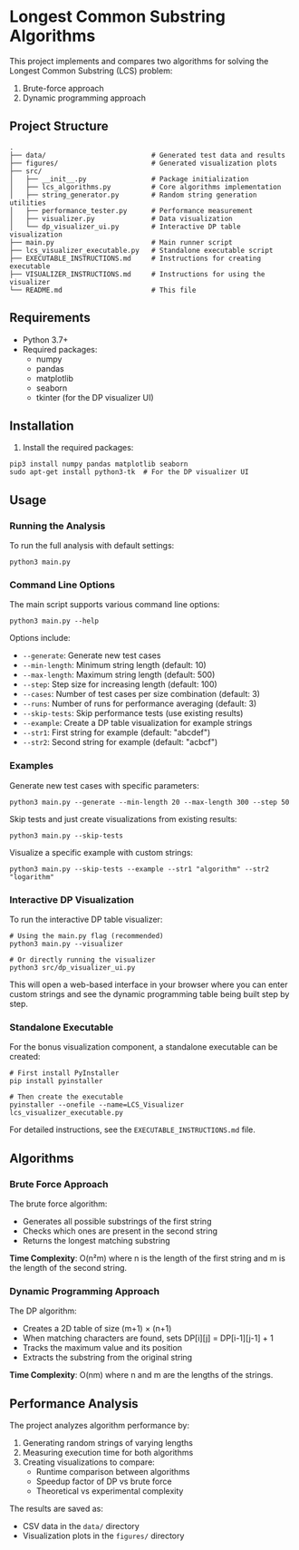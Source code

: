 # Longest Common Substring Algorithms

This project implements and compares two algorithms for solving the Longest Common Substring (LCS) problem:
1. Brute-force approach
2. Dynamic programming approach

## Project Structure

```
.
├── data/                          # Generated test data and results
├── figures/                       # Generated visualization plots
├── src/
│   ├── __init__.py                # Package initialization
│   ├── lcs_algorithms.py          # Core algorithms implementation
│   ├── string_generator.py        # Random string generation utilities
│   ├── performance_tester.py      # Performance measurement
│   ├── visualizer.py              # Data visualization
│   └── dp_visualizer_ui.py        # Interactive DP table visualization
├── main.py                        # Main runner script
├── lcs_visualizer_executable.py   # Standalone executable script
├── EXECUTABLE_INSTRUCTIONS.md     # Instructions for creating executable
├── VISUALIZER_INSTRUCTIONS.md     # Instructions for using the visualizer
└── README.md                      # This file
```

## Requirements

- Python 3.7+
- Required packages:
  - numpy
  - pandas
  - matplotlib
  - seaborn
  - tkinter (for the DP visualizer UI)

## Installation

1. Install the required packages:
```
pip3 install numpy pandas matplotlib seaborn
sudo apt-get install python3-tk  # For the DP visualizer UI
```

## Usage

### Running the Analysis

To run the full analysis with default settings:

```
python3 main.py
```

### Command Line Options

The main script supports various command line options:

```
python3 main.py --help
```

Options include:
- `--generate`: Generate new test cases
- `--min-length`: Minimum string length (default: 10)
- `--max-length`: Maximum string length (default: 500)
- `--step`: Step size for increasing length (default: 100)
- `--cases`: Number of test cases per size combination (default: 3)
- `--runs`: Number of runs for performance averaging (default: 3)
- `--skip-tests`: Skip performance tests (use existing results)
- `--example`: Create a DP table visualization for example strings
- `--str1`: First string for example (default: "abcdef")
- `--str2`: Second string for example (default: "acbcf")

### Examples

Generate new test cases with specific parameters:
```
python3 main.py --generate --min-length 20 --max-length 300 --step 50
```

Skip tests and just create visualizations from existing results:
```
python3 main.py --skip-tests
```

Visualize a specific example with custom strings:
```
python3 main.py --skip-tests --example --str1 "algorithm" --str2 "logarithm"
```

### Interactive DP Visualization

To run the interactive DP table visualizer:

```
# Using the main.py flag (recommended)
python3 main.py --visualizer

# Or directly running the visualizer
python3 src/dp_visualizer_ui.py
```

This will open a web-based interface in your browser where you can enter custom strings and see the dynamic programming table being built step by step.

### Standalone Executable

For the bonus visualization component, a standalone executable can be created:

```
# First install PyInstaller
pip install pyinstaller

# Then create the executable
pyinstaller --onefile --name=LCS_Visualizer lcs_visualizer_executable.py
```

For detailed instructions, see the `EXECUTABLE_INSTRUCTIONS.md` file.

## Algorithms

### Brute Force Approach

The brute force algorithm:
- Generates all possible substrings of the first string
- Checks which ones are present in the second string
- Returns the longest matching substring

**Time Complexity**: O(n²m) where n is the length of the first string and m is the length of the second string.

### Dynamic Programming Approach

The DP algorithm:
- Creates a 2D table of size (m+1) × (n+1)
- When matching characters are found, sets DP[i][j] = DP[i-1][j-1] + 1
- Tracks the maximum value and its position
- Extracts the substring from the original string

**Time Complexity**: O(nm) where n and m are the lengths of the strings.

## Performance Analysis

The project analyzes algorithm performance by:
1. Generating random strings of varying lengths
2. Measuring execution time for both algorithms
3. Creating visualizations to compare:
   - Runtime comparison between algorithms
   - Speedup factor of DP vs brute force
   - Theoretical vs experimental complexity

The results are saved as:
- CSV data in the `data/` directory
- Visualization plots in the `figures/` directory
